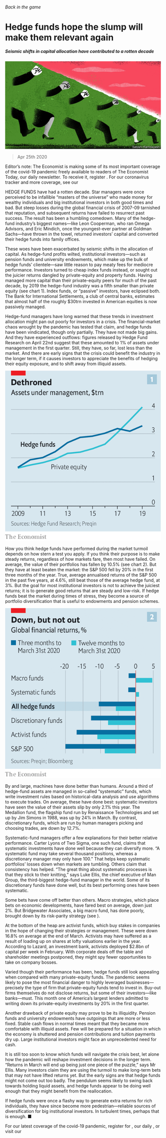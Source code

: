 ###### Back in the game

# Hedge funds hope the slump will make them relevant again 

##### Seismic shifts in capital allocation have contributed to a rotten decade 

![image](images/20200425_FND001_0.jpg) 

> Apr 25th 2020 

Editor’s note: The Economist is making some of its most important coverage of the covid-19 pandemic freely available to readers of The Economist Today, our daily newsletter. To receive it, register . For our coronavirus tracker and more coverage, see our 

HEDGE FUNDS have had a rotten decade. Star managers were once perceived to be infallible “masters of the universe” who made money for wealthy individuals and big institutional investors in both good times and bad. But steep losses during the global financial crisis of 2007-09 tarnished that reputation, and subsequent returns have failed to resurrect past success. The result has been a humbling comedown. Many of the hedge-fund industry’s biggest names—like Leon Cooperman, who ran Omega Advisors, and Eric Mindich, once the youngest-ever partner at Goldman Sachs—have thrown in the towel, returned investors’ capital and converted their hedge funds into family offices.

These woes have been exacerbated by seismic shifts in the allocation of capital. As hedge-fund profits wilted, institutional investors—such as pension funds and university endowments, which make up the bulk of hedge funds’ clientele—saw little reason to pay meaty fees for mediocre performance. Investors turned to cheap index funds instead, or sought out the juicier returns dangled by private-equity and property funds. Having managed more capital than their private-equity peers for much of the past decade, by 2019 the hedge-fund industry was a fifth smaller than private equity (see chart 1). Index funds, or “passive” investors, have eclipsed both. The Bank for International Settlements, a club of central banks, estimates that almost half of the roughly $30trn invested in American equities is now passively managed.


Hedge-fund managers have long warned that these trends in investment allocation might pan out poorly for investors in a crisis. The financial-market chaos wrought by the pandemic has tested that claim, and hedge funds have been vindicated, though only partially. They have not made big gains. And they have experienced outflows: figures released by Hedge Fund Research on April 22nd suggest that these amounted to 1% of assets under management in the first quarter. Still, they have, so far, lost less than the market. And there are early signs that the crisis could benefit the industry in the longer term, if it causes investors to appreciate the benefits of hedging their equity exposure, and to shift away from illiquid assets.

![image](images/20200425_FNC309.png) 


How you think hedge funds have performed during the market turmoil depends on how stern a test you apply. If you think their purpose is to make steady returns, regardless of how markets fare, then most have failed. On average, the value of their portfolios has fallen by 10.5% (see chart 2). But they have at least beaten the market: the S&amp;P 500 fell by 20% in the first three months of the year. True, average annualised returns of the S&amp;P 500 in the past five years, at 4.6%, still beat those of the average hedge fund, at 3%. But the goal for most institutional investors is not to achieve the juiciest returns; it is to generate good returns that are steady and low-risk. If hedge funds beat the market during times of stress, they become a source of portfolio diversification that is useful to endowments and pension schemes.

![image](images/20200425_FNC314.png) 


By and large, machines have done better than humans. Around a third of hedge-fund assets are managed in so-called “systematic” funds, which write investment rules based on historical-data analysis and use algorithms to execute trades. On average, these have done best: systematic investors have seen the value of their assets slip by only 2.1% this year. The Medallion fund, the flagship fund run by Renaissance Technologies and set up by Jim Simons in 1988, was up by 24% in March. By contrast, discretionary funds, which are run by human managers picking and choosing trades, are down by 12.7%.

Systematic-fund managers offer a few explanations for their better relative performance. Carter Lyons of Two Sigma, one such fund, claims that systematic investments have done well because they can diversify more. “A systematic fund may take several thousand positions, whereas a discretionary manager may only have 100.” That helps keep systematic portfolios’ losses down when markets are tumbling. Others claim that consistency has helped. “The great thing about systematic processes is that they stick to their knitting,” says Luke Ellis, the chief executive of Man Group, the third-biggest hedge-fund manager in the world. Some of its discretionary funds have done well, but its best performing ones have been systematic.

Some bets have come off better than others. Macro strategies, which place bets on economic developments, have fared best on average, down just 2%. But Bridgewater Associates, a big macro fund, has done poorly, brought down by its risk-parity strategy (see ).

At the bottom of the heap are activist funds, which buy stakes in companies in the hope of changing their strategies or management. These were down 16.8% on average at the end of March. Activists may have suffered as a result of loading up on shares at lofty valuations earlier in the year. According to Lazard, an investment bank, activists deployed $2.8bn of capital per week in February. With corporate deals off the table and shareholder meetings postponed, they might spy fewer opportunities to take on company bosses.

Varied though their performance has been, hedge funds still look appealing when compared with many private-equity funds. The pandemic seems likely to pose the most financial danger to highly leveraged businesses—precisely the type of firm that private-equity funds tend to invest in. Buy-out firms themselves do not disclose returns, but some of their investors—like banks—must. This month one of America’s largest lenders admitted to writing down its private-equity investments by 20% in the first quarter.

Another drawback of private equity may prove to be its illiquidity. Pension funds and university endowments have outgoings that are more or less fixed. Stable cash flows in normal times meant that they became more comfortable with illiquid assets. Few will be prepared for a situation in which the economy is shuttered and pension contributions and tuition payments dry up. Large institutional investors might face an unprecedented need for cash.

It is still too soon to know which funds will navigate the crisis best, let alone how the pandemic will reshape investment decisions in the longer term. “Returns in March will end up being just one piece of the puzzle,” says Mr Ellis. Many investors claim they are using the turmoil to make long-term bets that may not have lifted returns yet. But the early signs are that hedge funds might not come out too badly. The pendulum seems likely to swing back towards holding liquid assets, and hedge funds appear to be doing well enough that they might benefit from the reallocation.

If hedge funds were once a flashy way to generate extra returns for rich individuals, they have since become more pedestrian—reliable sources of diversification for big institutional investors. In turbulent times, perhaps that is enough. ■

For our latest coverage of the covid-19 pandemic, register for , our daily , or visit our 

